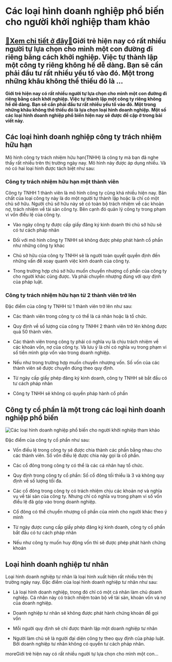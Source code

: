 Các loại hình doanh nghiệp phổ biến cho người khởi nghiệp tham khảo
===================================================================

[:gift:Xem chi tiết ở đây:gift:](https://hddtvn.com/cac-loai-hinh-doanh-nghiep-pho-bien-cho-nguoi-khoi-nghiep-tham-khao/)Giới trẻ hiện nay có rất nhiều người tự lựa chọn cho mình một con đường đi riêng bằng cách khởi nghiệp. Việc tự thành lập một công ty riêng không hề dễ dàng. Bạn sẽ cần phải đầu tư rất nhiều yếu tố vào đó. Một trong những khâu không thể thiếu đó là …
----------------------------------------------------------------------------------------------------------------------------------------------------------------------------------------------------------------------------------------------------------

**Giới trẻ hiện nay có rất nhiều người tự lựa chọn cho mình một con đường đi riêng bằng cách khởi nghiệp. Việc tự thành lập một công ty riêng không hề dễ dàng. Bạn sẽ cần phải đầu tư rất nhiều yếu tố vào đó. Một trong những khâu không thể thiếu đó là lựa chọn loại hình doanh nghiệp. Một số các loại hình doanh nghiệp phổ biến hiện nay sẽ được đề cập ở trong bài viết này.**



Các loại hình doanh nghiệp công ty trách nhiệm hữu hạn
------------------------------------------------------


Mô hình công ty trách nhiệm hữu hạn(TNHH) là công ty mà bạn đã nghe thấy rất nhiều trên thị trường ngày nay. Mô hình này được áp dụng nhiều. Và nó có hai loại hình được tách biệt như sau:


### Công ty trách nhiệm hữu hạn một thành viên


Công ty TNHH 1 thành viên là mô hình công ty cũng khá nhiều hiện nay. Bản chất của loại công ty này là do một người tự thành lập hoặc là chỉ có một chủ sở hữu. Người chủ sở hữu này sẽ có toàn bộ trách nhiệm về các khoản nợ, trách nhiệm về tài sản công ty. Bên cạnh đó quản lý công ty trong phạm vi vốn điều lệ của công ty.




* Vào ngày công ty được cấp giấy đăng ký kinh doanh thì chủ sở hữu sẽ có tư cách pháp nhân

* Đối với mô hình công ty TNHH sẽ không được phép phát hành cổ phần như những công ty khác

* Chủ sở hữu của công ty TNHH sẽ là người toàn quyết quyền định đến những vấn đề xoay quanh việc kinh doanh của công ty.

* Trong trường hợp chủ sở hữu muốn chuyển nhượng cổ phần của công ty cho người khác cũng được. Và phải chuyển nhượng đúng với quy định của pháp luật.



### Công ty trách nhiệm hữu hạn từ 2 thành viên trở lên


Đặc điểm của công ty TNHH từ 1 thành viên trở lên như sau:




* Các thành viên trong công ty có thể là cá nhân hoặc là tổ chức.

* Quy định về số lượng của công ty TNHH 2 thành viên trở lên không được quá 50 thành viên.

* Các thành viên trong công ty phải có nghĩa vụ là chịu trách nhiệm về các khoản vốn, nợ của công ty. Và lưu ý là chỉ có nghĩa vụ trong phạm vi số tiền mình góp vốn vào trong doanh nghiệp.

* Nếu như trong trường hợp muốn chuyển nhượng vốn. Số vốn của các thành viên sẽ được chuyển đúng theo quy định.

* Từ ngày cấp giấy phép đăng ký kinh doanh, công ty TNHH sẽ bắt đầu có tư cách pháp nhân

* Công ty TNHH sẽ không có quyền pháp hành cổ phần



Công ty cổ phần là một trong các loại hình doanh nghiệp phổ biến
----------------------------------------------------------------


![Các loại hình doanh nghiệp phổ biến cho người khởi nghiệp tham khảo](https://hddtvn.com/wp-content/uploads/2021/01/photo-1-1564544646444807289901.jpg)


Đặc điểm của công ty cổ phần như sau:




* Vốn điều lệ trong công ty sẽ được chia thành các phần bằng nhau cho các thành viên. Số vốn điều lệ được chia này gọi là cổ phần.

* Các cổ đông trong công ty có thể là các cá nhân hay tổ chức.

* Quy định trong công ty cổ phần: Số cổ đông tối thiểu là 3 và không quy định về số lượng tối đa.

* Các cổ đông trong công ty có trách nhiệm chịu các khoản nợ và nghĩa vụ về tài sản của công ty. Nhưng chỉ có nghĩa vụ trong phạm vi số vốn điều lệ đã góp vào trong doanh nghiệp.

* Cổ đông có thể chuyển nhượng cổ phần của mình cho người khác theo ý mình

* Từ ngày được cung cấp giấy phép đăng ký kinh doanh, công ty cổ phần bắt đầu có tư cách pháp nhân

* Nếu như công ty muốn huy động vốn thì sẽ được phép phát hành chứng khoán



Loại hình doanh nghiệp tư nhân
------------------------------


Loại hình doanh nghiệp tư nhân là loại hình xuất hiện rất nhiều trên thị trường ngày nay. Đặc điểm của loại hình doanh nghiệp tư nhân như sau:




* Là loại hình doanh nghiệp, trong đó chỉ có một cá nhân làm chủ doanh nghiệp. Cá nhân này có trách nhiệm toàn bộ về tài sản, khoản vốn và nợ của doanh nghiệp.

* Doanh nghiệp tư nhân sẽ không được phát hành chứng khoán để gọi vốn

* Mỗi người quy định sẽ chỉ được thành lập một doanh nghiệp tư nhân

* Người làm chủ sẽ là người đại diện công ty theo quy định của pháp luật. Bởi doanh nghiệp tư nhân không có quyền tư cách pháp nhân.



moreGiới trẻ hiện nay có rất nhiều người tự lựa chọn cho mình một con…

